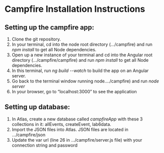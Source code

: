 # Campfire Installation Instructions

## Setting up the campfire app:

1. Clone the git repository.
2. In your terminal, cd into the node root directory (.../campfire) and run *npm install* to get all Node dependencies. 
3. Open up a new instance of your terminal and cd into the Angular root directory (.../campfire/campfire) and run *npm install* to get all Node dependencies. 
4. In this terminal, run *ng build --watch* to build the app on an Angular server. 
5. Go back to the terminal window running node..../campfire) and run *node server*
6. In your browser, go to  “localhost:3000” to see the application


## Setting up database:
1. In Atlas, create a new database called *campfireApp* with these 3 collections in it: allEvents, createEvent, lab6data. 
2. Import the JSON files into Atlas. JSON files are located in .../campfire/json
3. Update the var url (line 26 in .../campfire/server.js file) with your connection string and password
